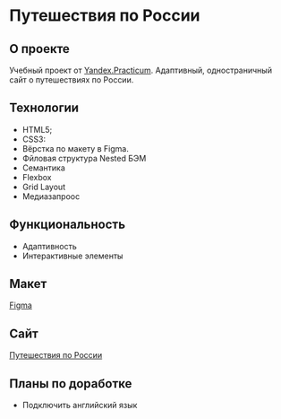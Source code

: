 # Путешествия по России
## О проекте
Учебный проект от [Yandex.Practicum](https://practicum.yandex.ru/web/, "Practicum"). Адаптивный, одностраничный сайт о путешествиях по России.
## Технологии
+ HTML5;
+ CSS3:
+ Вёрстка по макету в Figma.
+ Фйловая структура Nested БЭМ
+ Семантика
+ Flexbox
+ Grid Layout
+ Медиазапроос
## Функциональность
+ Адаптивность
+ Интерактивные элементы
## Макет 
[Figma](https://www.figma.com/file/5S2WSbEFL6awjVWJ0NWL8Q/Sprint-3_-Russia-_-desktop-%2B-mobile?node-id=28503%3A0&t=tmB0NG0ZCBw8ZXe3-0, "Figma")
## Сайт
[Путешествия по России](https://flegentovaan.github.io/russian-travel/#, "Путешествия по России")
## Планы по доработке
+ Подключить английский язык

